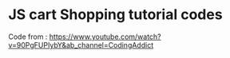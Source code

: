 # JS cart Shopping tutorial codes

Code from : https://www.youtube.com/watch?v=90PgFUPIybY&ab_channel=CodingAddict